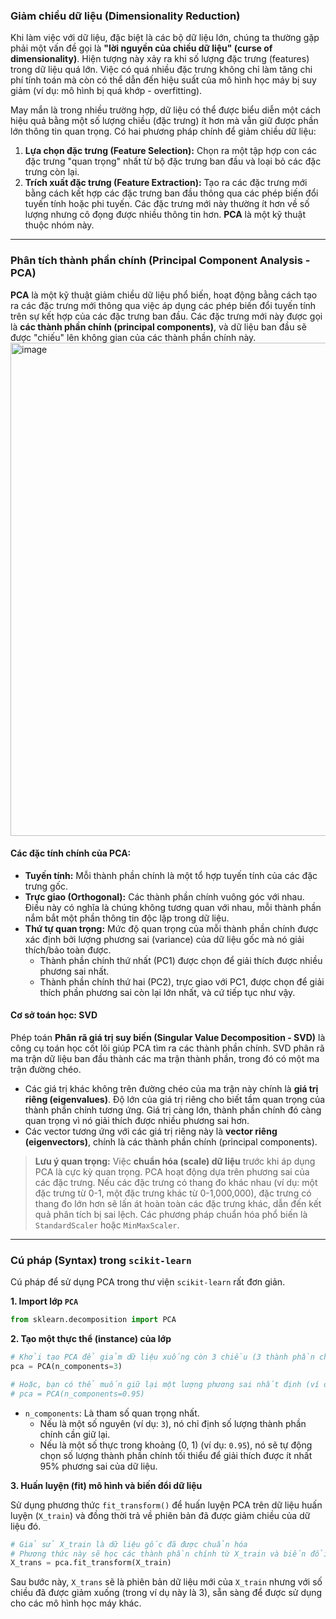 ### Giảm chiều dữ liệu (Dimensionality Reduction)

Khi làm việc với dữ liệu, đặc biệt là các bộ dữ liệu lớn, chúng ta thường gặp phải một vấn đề gọi là **"lời nguyền của chiều dữ liệu" (curse of dimensionality)**. Hiện tượng này xảy ra khi số lượng đặc trưng (features) trong dữ liệu quá lớn. Việc có quá nhiều đặc trưng không chỉ làm tăng chi phí tính toán mà còn có thể dẫn đến hiệu suất của mô hình học máy bị suy giảm (ví dụ: mô hình bị quá khớp - overfitting).

May mắn là trong nhiều trường hợp, dữ liệu có thể được biểu diễn một cách hiệu quả bằng một số lượng chiều (đặc trưng) ít hơn mà vẫn giữ được phần lớn thông tin quan trọng. Có hai phương pháp chính để giảm chiều dữ liệu:

1.  **Lựa chọn đặc trưng (Feature Selection):** Chọn ra một tập hợp con các đặc trưng "quan trọng" nhất từ bộ đặc trưng ban đầu và loại bỏ các đặc trưng còn lại.
2.  **Trích xuất đặc trưng (Feature Extraction):** Tạo ra các đặc trưng mới bằng cách kết hợp các đặc trưng ban đầu thông qua các phép biến đổi tuyến tính hoặc phi tuyến. Các đặc trưng mới này thường ít hơn về số lượng nhưng cô đọng được nhiều thông tin hơn. **PCA** là một kỹ thuật thuộc nhóm này.
---

### Phân tích thành phần chính (Principal Component Analysis - PCA)

**PCA** là một kỹ thuật giảm chiều dữ liệu phổ biến, hoạt động bằng cách tạo ra các đặc trưng mới thông qua việc áp dụng các phép biến đổi tuyến tính trên sự kết hợp của các đặc trưng ban đầu. Các đặc trưng mới này được gọi là **các thành phần chính (principal components)**, và dữ liệu ban đầu sẽ được "chiếu" lên không gian của các thành phần chính này.
<img width="1305" height="789" alt="image" src="https://github.com/user-attachments/assets/298c209f-12ac-4fb7-83af-d2df2955190e" />
#### Các đặc tính chính của PCA:

*   **Tuyến tính:** Mỗi thành phần chính là một tổ hợp tuyến tính của các đặc trưng gốc.
*   **Trực giao (Orthogonal):** Các thành phần chính vuông góc với nhau. Điều này có nghĩa là chúng không tương quan với nhau, mỗi thành phần nắm bắt một phần thông tin độc lập trong dữ liệu.
*   **Thứ tự quan trọng:** Mức độ quan trọng của mỗi thành phần chính được xác định bởi lượng phương sai (variance) của dữ liệu gốc mà nó giải thích/bảo toàn được.
    *   Thành phần chính thứ nhất (PC1) được chọn để giải thích được nhiều phương sai nhất.
    *   Thành phần chính thứ hai (PC2), trực giao với PC1, được chọn để giải thích phần phương sai còn lại lớn nhất, và cứ tiếp tục như vậy.


#### Cơ sở toán học: SVD

Phép toán **Phân rã giá trị suy biến (Singular Value Decomposition - SVD)** là công cụ toán học cốt lõi giúp PCA tìm ra các thành phần chính. SVD phân rã ma trận dữ liệu ban đầu thành các ma trận thành phần, trong đó có một ma trận đường chéo.

*   Các giá trị khác không trên đường chéo của ma trận này chính là **giá trị riêng (eigenvalues)**. Độ lớn của giá trị riêng cho biết tầm quan trọng của thành phần chính tương ứng. Giá trị càng lớn, thành phần chính đó càng quan trọng vì nó giải thích được nhiều phương sai hơn.
*   Các vector tương ứng với các giá trị riêng này là **vector riêng (eigenvectors)**, chính là các thành phần chính (principal components).

> **Lưu ý quan trọng:** Việc **chuẩn hóa (scale) dữ liệu** trước khi áp dụng PCA là cực kỳ quan trọng. PCA hoạt động dựa trên phương sai của các đặc trưng. Nếu các đặc trưng có thang đo khác nhau (ví dụ: một đặc trưng từ 0-1, một đặc trưng khác từ 0-1,000,000), đặc trưng có thang đo lớn hơn sẽ lấn át hoàn toàn các đặc trưng khác, dẫn đến kết quả phân tích bị sai lệch. Các phương pháp chuẩn hóa phổ biến là `StandardScaler` hoặc `MinMaxScaler`.

---

### Cú pháp (Syntax) trong `scikit-learn`

Cú pháp để sử dụng PCA trong thư viện `scikit-learn` rất đơn giản.

**1. Import lớp `PCA`**

```python
from sklearn.decomposition import PCA
```

**2. Tạo một thực thể (instance) của lớp**

```python
# Khởi tạo PCA để giảm dữ liệu xuống còn 3 chiều (3 thành phần chính)
pca = PCA(n_components=3)

# Hoặc, bạn có thể muốn giữ lại một lượng phương sai nhất định (ví dụ: 95%)
# pca = PCA(n_components=0.95)
```
*   `n_components`: Là tham số quan trọng nhất.
    *   Nếu là một số nguyên (ví dụ: `3`), nó chỉ định số lượng thành phần chính cần giữ lại.
    *   Nếu là một số thực trong khoảng (0, 1) (ví dụ: `0.95`), nó sẽ tự động chọn số lượng thành phần chính tối thiểu để giải thích được ít nhất 95% phương sai của dữ liệu.

**3. Huấn luyện (fit) mô hình và biến đổi dữ liệu**

Sử dụng phương thức `fit_transform()` để huấn luyện PCA trên dữ liệu huấn luyện (`X_train`) và đồng thời trả về phiên bản đã được giảm chiều của dữ liệu đó.

```python
# Giả sử X_train là dữ liệu gốc đã được chuẩn hóa
# Phương thức này sẽ học các thành phần chính từ X_train và biến đổi X_train
X_trans = pca.fit_transform(X_train)
```

Sau bước này, `X_trans` sẽ là phiên bản dữ liệu mới của `X_train` nhưng với số chiều đã được giảm xuống (trong ví dụ này là 3), sẵn sàng để được sử dụng cho các mô hình học máy khác.
